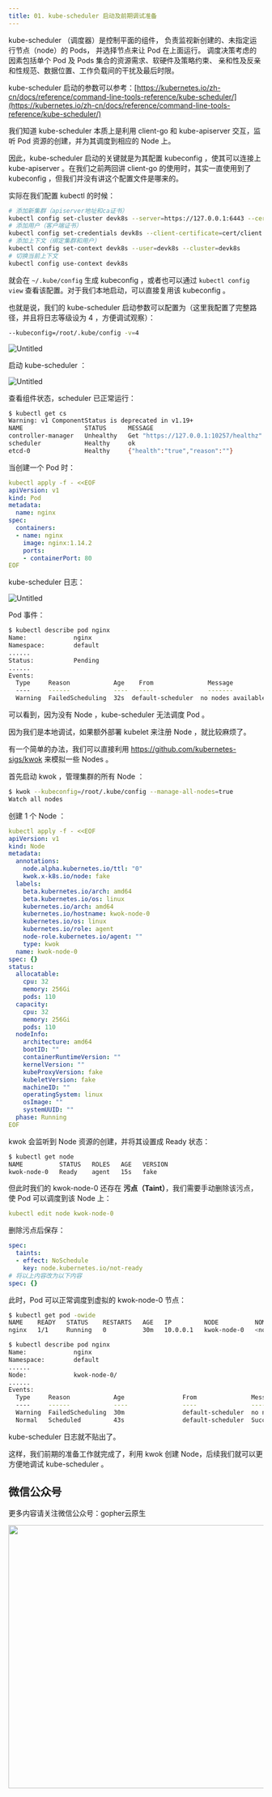 ```yaml
---
title: 01. kube-scheduler 启动及前期调试准备
---
```


kube-scheduler （调度器）是控制平面的组件， 负责监视新创建的、未指定运行节点（node）的 Pods， 并选择节点来让 Pod 在上面运行。 调度决策考虑的因素包括单个 Pod 及 Pods 集合的资源需求、软硬件及策略约束、 亲和性及反亲和性规范、数据位置、工作负载间的干扰及最后时限。

kube-scheduler 启动的参数可以参考：[https://kubernetes.io/zh-cn/docs/reference/command-line-tools-reference/kube-scheduler/](https://kubernetes.io/zh-cn/docs/reference/command-line-tools-reference/kube-scheduler/)

我们知道 kube-scheduler 本质上是利用 client-go 和 kube-apiserver 交互，监听 Pod 资源的创建，并为其调度到相应的 Node 上。

因此，kube-scheduler 启动的关键就是为其配置 kubeconfig ，使其可以连接上 kube-apiserver 。在我们之前两回讲 client-go 的使用时，其实一直使用到了  kubeconfig ，但我们并没有讲这个配置文件是哪来的。

实际在我们配置 kubectl 的时候：

```bash
# 添加新集群（apiserver地址和ca证书）
kubectl config set-cluster devk8s --server=https://127.0.0.1:6443 --certificate-authority=cert/ca.crt
# 添加用户（客户端证书）
kubectl config set-credentials devk8s --client-certificate=cert/client.crt --client-key=cert/client.key
# 添加上下文（绑定集群和用户）
kubectl config set-context devk8s --user=devk8s --cluster=devk8s
# 切换当前上下文
kubectl config use-context devk8s
```

就会在 `~/.kube/config` 生成 kubeconfig ，或者也可以通过 `kubectl config view` 查看该配置。对于我们本地启动，可以直接复用该 kubeconfig 。

也就是说，我们的 kube-scheduler 启动参数可以配置为（这里我配置了完整路径，并且将日志等级设为 4 ，方便调试观察）：

```bash
--kubeconfig=/root/.kube/config -v=4
```

![Untitled](/kube-scheduler/01/Untitled.png)

启动 kube-scheduler ：

![Untitled](/kube-scheduler/01/Untitled%201.png)

查看组件状态，scheduler 已正常运行：

```bash
$ kubectl get cs
Warning: v1 ComponentStatus is deprecated in v1.19+
NAME                 STATUS      MESSAGE                                                                                        ERROR
controller-manager   Unhealthy   Get "https://127.0.0.1:10257/healthz": dial tcp 127.0.0.1:10257: connect: connection refused
scheduler            Healthy     ok                                                                                     
etcd-0               Healthy     {"health":"true","reason":""}
```

当创建一个 Pod 时：

```yaml
kubectl apply -f - <<EOF
apiVersion: v1
kind: Pod
metadata:
  name: nginx
spec:
  containers:
  - name: nginx
    image: nginx:1.14.2
    ports:
    - containerPort: 80
EOF
```

kube-scheduler 日志：

![Untitled](/kube-scheduler/01/Untitled%202.png)

Pod 事件：

```bash
$ kubectl describe pod nginx
Name:             nginx
Namespace:        default
......
Status:           Pending
......
Events:
  Type     Reason            Age    From               Message
  ----     ------            ----   ----               -------
  Warning  FailedScheduling  32s  default-scheduler  no nodes available to schedule pods
```

可以看到，因为没有 Node ，kube-scheduler 无法调度 Pod 。

因为我们是本地调试，如果额外部署 kubelet 来注册 Node ，就比较麻烦了。

有一个简单的办法，我们可以直接利用 https://github.com/kubernetes-sigs/kwok 来模拟一些 Nodes 。

首先启动 kwok ，管理集群的所有 Node ：

```bash
$ kwok --kubeconfig=/root/.kube/config --manage-all-nodes=true
Watch all nodes
```

创建 1 个 Node ：

```yaml
kubectl apply -f - <<EOF
apiVersion: v1
kind: Node
metadata:
  annotations:
    node.alpha.kubernetes.io/ttl: "0"
    kwok.x-k8s.io/node: fake
  labels:
    beta.kubernetes.io/arch: amd64
    beta.kubernetes.io/os: linux
    kubernetes.io/arch: amd64
    kubernetes.io/hostname: kwok-node-0
    kubernetes.io/os: linux
    kubernetes.io/role: agent
    node-role.kubernetes.io/agent: ""
    type: kwok
  name: kwok-node-0
spec: {}
status:
  allocatable:
    cpu: 32
    memory: 256Gi
    pods: 110
  capacity:
    cpu: 32
    memory: 256Gi
    pods: 110
  nodeInfo:
    architecture: amd64
    bootID: ""
    containerRuntimeVersion: ""
    kernelVersion: ""
    kubeProxyVersion: fake
    kubeletVersion: fake
    machineID: ""
    operatingSystem: linux
    osImage: ""
    systemUUID: ""
  phase: Running
EOF
```

kwok 会监听到 Node 资源的创建，并将其设置成 Ready 状态：

```bash
$ kubectl get node
NAME          STATUS   ROLES   AGE   VERSION
kwok-node-0   Ready    agent   15s   fake
```

但此时我们的 kwok-node-0 还存在 **污点（Taint）**，我们需要手动删除该污点，使 Pod 可以调度到该 Node 上：

```yaml
kubectl edit node kwok-node-0
```

删除污点后保存：

```yaml
spec:
  taints:
  - effect: NoSchedule
    key: node.kubernetes.io/not-ready
# 将以上内容改为以下内容
spec: {}
```

此时，Pod 可以正常调度到虚拟的 kwok-node-0 节点：

```bash
$ kubectl get pod -owide
NAME    READY   STATUS    RESTARTS   AGE   IP         NODE          NOMINATED NODE   READINESS GATES
nginx   1/1     Running   0          30m   10.0.0.1   kwok-node-0   <none>           <none>

$ kubectl describe pod nginx
Name:             nginx
Namespace:        default
......
Node:             kwok-node-0/
......
Events:
  Type     Reason            Age                From               Message
  ----     ------            ----               ----               -------
  Warning  FailedScheduling  30m                default-scheduler  no nodes available to schedule pods
  Normal   Scheduled         43s                default-scheduler  Successfully assigned default/nginx to kwok-node-0
```

kube-scheduler 日志就不贴出了。

这样，我们前期的准备工作就完成了，利用 kwok 创建 Node，后续我们就可以更方便地调试 kube-scheduler 。

## 微信公众号

更多内容请关注微信公众号：gopher云原生

<img src="https://github.com/user-attachments/assets/ea93572c-6c05-4751-bde7-35a58fe083f1" width="520px" />
